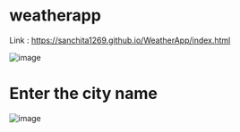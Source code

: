 # weatherapp

Link : https://sanchita1269.github.io/WeatherApp/index.html

![image](https://github.com/anuragaryanyt/weatherapp/assets/92680264/a3bcd0ab-2bea-465a-bd48-ed53be433560)

# Enter the city name
![image](https://github.com/anuragaryanyt/weatherapp/assets/92680264/d16596eb-f295-4d70-b70f-909617c0415e)

